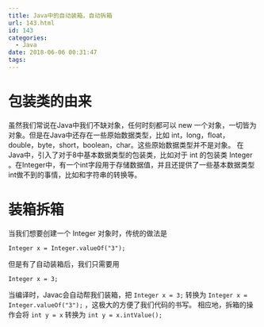 ```yaml
---
title: Java中的自动装箱，自动拆箱
url: 143.html
id: 143
categories:
  - Java
date: 2018-06-06 00:31:47
tags:
---
```


包装类的由来
======

虽然我们常说在Java中我们不缺对象，任何时刻都可以 new 一个对象，一切皆为对象。但是在Java中还存在一些原始数据类型，比如 int，long，float，double，byte，short，boolean，char。这些原始数据类型并不是对象。 在Java中，引入了对于8中基本数据类型的包装类，比如对于 int 的包装类 Integer 。在Integer中，有一个int字段用于存储数据值，并且还提供了一些基本数据类型int做不到的事情，比如和字符串的转换等。

装箱拆箱
====

当我们想要创建一个 Integer 对象时，传统的做法是

    Integer x = Integer.valueOf("3");
    

但是有了自动装箱后，我们只需要用

    Integer x = 3;
    

当编译时，Javac会自动帮我们装箱，把 `Integer x = 3;` 转换为 `Integer x = Integer.valueOf("3");` ，这极大的方便了我们代码的书写。 相应地，拆箱的操作会将 `int y = x` 转换为 `int y = x.intValue();`